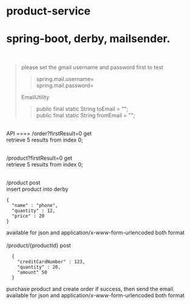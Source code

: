 # product-service

spring-boot, derby, mailsender. <br>
=======
 <br>
 
>please set the gmail username and password first to test <br>
>>spring.mail.username= <br>
>>spring.mail.password= <br>
>
> EmailUtility
>>public final static String toEmail = ""; <br>
>>public final static String fromEmail = ""; <br>
 <br>
 API
 ====
/order?firstResult=0 get <br>
retrieve 5 results from index 0; <br>
 <br>
 
/product?firstResult=0 get <br>
retrieve 5 results from index 0; <br>
<br>

/product post <br>
  insert product into derby <br>
  ````
  { 
    "name" : "phone", 
    "quantity" : 12,
    "price" : 20
  } 
  ````
  available for json and application/x-www-form-urlencoded both format <br>
<br>
/product/{productId}  post <br>
````
  { 
    "creditCardNumber" : 123,
    "quantity" : 20, 
    "amount" 50 
  } 
````
  
  purchase product and create order if success, then send the email. <br>
  available for json and application/x-www-form-urlencoded both format <br>


